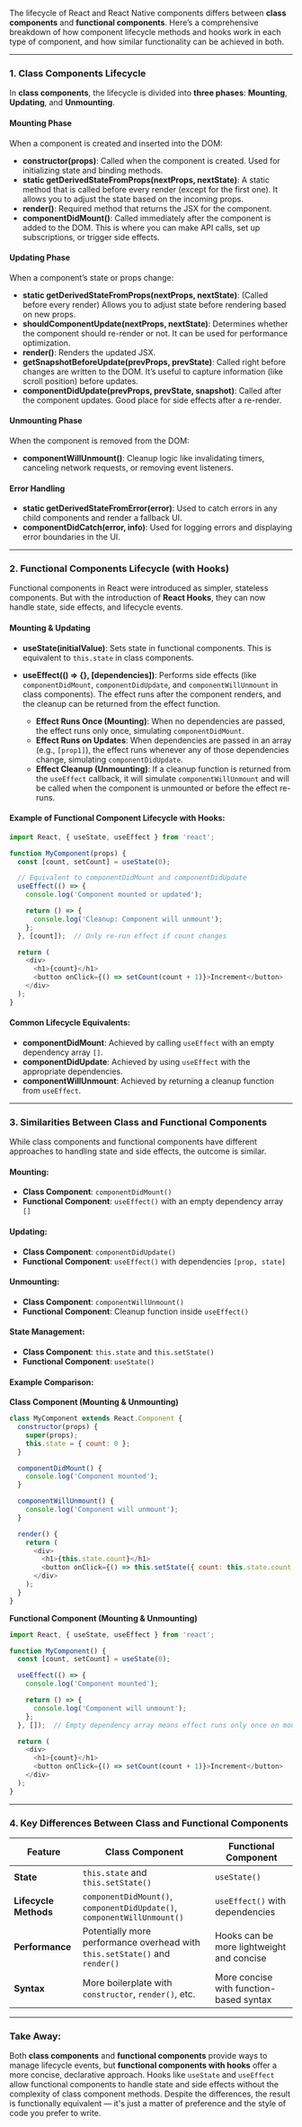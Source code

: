 The lifecycle of React and React Native components differs between **class components** and **functional components**. Here’s a comprehensive breakdown of how component lifecycle methods and hooks work in each type of component, and how similar functionality can be achieved in both.

---

### 1. **Class Components Lifecycle**

In **class components**, the lifecycle is divided into **three phases**: **Mounting**, **Updating**, and **Unmounting**.

#### Mounting Phase
When a component is created and inserted into the DOM:
- **constructor(props)**: Called when the component is created. Used for initializing state and binding methods.
- **static getDerivedStateFromProps(nextProps, nextState)**: A static method that is called before every render (except for the first one). It allows you to adjust the state based on the incoming props.
- **render()**: Required method that returns the JSX for the component.
- **componentDidMount()**: Called immediately after the component is added to the DOM. This is where you can make API calls, set up subscriptions, or trigger side effects.

#### Updating Phase
When a component’s state or props change:
- **static getDerivedStateFromProps(nextProps, nextState)**: (Called before every render) Allows you to adjust state before rendering based on new props.
- **shouldComponentUpdate(nextProps, nextState)**: Determines whether the component should re-render or not. It can be used for performance optimization.
- **render()**: Renders the updated JSX.
- **getSnapshotBeforeUpdate(prevProps, prevState)**: Called right before changes are written to the DOM. It’s useful to capture information (like scroll position) before updates.
- **componentDidUpdate(prevProps, prevState, snapshot)**: Called after the component updates. Good place for side effects after a re-render.

#### Unmounting Phase
When the component is removed from the DOM:
- **componentWillUnmount()**: Cleanup logic like invalidating timers, canceling network requests, or removing event listeners.

#### Error Handling
- **static getDerivedStateFromError(error)**: Used to catch errors in any child components and render a fallback UI.
- **componentDidCatch(error, info)**: Used for logging errors and displaying error boundaries in the UI.

---

### 2. **Functional Components Lifecycle (with Hooks)**

Functional components in React were introduced as simpler, stateless components. But with the introduction of **React Hooks**, they can now handle state, side effects, and lifecycle events.

#### Mounting & Updating
- **useState(initialValue)**: Sets state in functional components. This is equivalent to `this.state` in class components.
- **useEffect(() => {}, [dependencies])**: Performs side effects (like `componentDidMount`, `componentDidUpdate`, and `componentWillUnmount` in class components). The effect runs after the component renders, and the cleanup can be returned from the effect function.

  - **Effect Runs Once (Mounting)**: When no dependencies are passed, the effect runs only once, simulating `componentDidMount`.
  - **Effect Runs on Updates**: When dependencies are passed in an array (e.g., `[prop1]`), the effect runs whenever any of those dependencies change, simulating `componentDidUpdate`.
  - **Effect Cleanup (Unmounting)**: If a cleanup function is returned from the `useEffect` callback, it will simulate `componentWillUnmount` and will be called when the component is unmounted or before the effect re-runs.

#### Example of Functional Component Lifecycle with Hooks:
```javascript
import React, { useState, useEffect } from 'react';

function MyComponent(props) {
  const [count, setCount] = useState(0);

  // Equivalent to componentDidMount and componentDidUpdate
  useEffect(() => {
    console.log('Component mounted or updated');

    return () => {
      console.log('Cleanup: Component will unmount');
    };
  }, [count]);  // Only re-run effect if count changes

  return (
    <div>
      <h1>{count}</h1>
      <button onClick={() => setCount(count + 1)}>Increment</button>
    </div>
  );
}
```

#### Common Lifecycle Equivalents:
- **componentDidMount**: Achieved by calling `useEffect` with an empty dependency array `[]`.
- **componentDidUpdate**: Achieved by using `useEffect` with the appropriate dependencies.
- **componentWillUnmount**: Achieved by returning a cleanup function from `useEffect`.

---

### 3. **Similarities Between Class and Functional Components**

While class components and functional components have different approaches to handling state and side effects, the outcome is similar.

#### Mounting:
- **Class Component**: `componentDidMount()`
- **Functional Component**: `useEffect()` with an empty dependency array `[]`

#### Updating:
- **Class Component**: `componentDidUpdate()`
- **Functional Component**: `useEffect()` with dependencies `[prop, state]`

#### Unmounting:
- **Class Component**: `componentWillUnmount()`
- **Functional Component**: Cleanup function inside `useEffect()`

#### State Management:
- **Class Component**: `this.state` and `this.setState()`
- **Functional Component**: `useState()`

#### Example Comparison:

**Class Component (Mounting & Unmounting)**
```javascript
class MyComponent extends React.Component {
  constructor(props) {
    super(props);
    this.state = { count: 0 };
  }

  componentDidMount() {
    console.log('Component mounted');
  }

  componentWillUnmount() {
    console.log('Component will unmount');
  }

  render() {
    return (
      <div>
        <h1>{this.state.count}</h1>
        <button onClick={() => this.setState({ count: this.state.count + 1 })}>Increment</button>
      </div>
    );
  }
}
```

**Functional Component (Mounting & Unmounting)**
```javascript
import React, { useState, useEffect } from 'react';

function MyComponent() {
  const [count, setCount] = useState(0);

  useEffect(() => {
    console.log('Component mounted');

    return () => {
      console.log('Component will unmount');
    };
  }, []);  // Empty dependency array means effect runs only once on mount

  return (
    <div>
      <h1>{count}</h1>
      <button onClick={() => setCount(count + 1)}>Increment</button>
    </div>
  );
}
```

---

### 4. **Key Differences Between Class and Functional Components**

| **Feature**                      | **Class Component**                                | **Functional Component**                       |
|-----------------------------------|---------------------------------------------------|------------------------------------------------|
| **State**                         | `this.state` and `this.setState()`                | `useState()`                                   |
| **Lifecycle Methods**             | `componentDidMount()`, `componentDidUpdate()`, `componentWillUnmount()` | `useEffect()` with dependencies                |
| **Performance**                   | Potentially more performance overhead with `this.setState()` and `render()` | Hooks can be more lightweight and concise     |
| **Syntax**                        | More boilerplate with `constructor`, `render()`, etc. | More concise with function-based syntax       |

---

### Take Away:
Both **class components** and **functional components** provide ways to manage lifecycle events, but **functional components with hooks** offer a more concise, declarative approach. Hooks like `useState` and `useEffect` allow functional components to handle state and side effects without the complexity of class component methods. Despite the differences, the result is functionally equivalent — it's just a matter of preference and the style of code you prefer to write.
